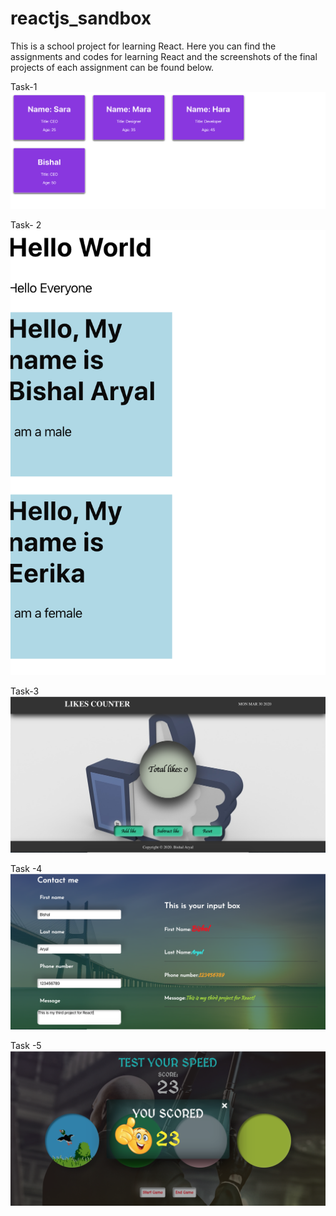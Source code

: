 # reactjs_sandbox

This is a school project for learning React. Here you can find the assignments and codes for learning React and the screenshots of the final projects of each assignment can be found below.

Task-1
![screenshot React task-1](/1_boxes/public/React_1_task.png)

Task- 2
![screenshot React task2](/2_task/public/React_task_2.png)

Task-3
![screenshot React task3](/3_task/public/React_Task3.png)

Task -4
![screenshot React task4](/4_task/public/React_4_task.png)

Task -5
![screenshot React task5](/5_task/public/React-Speedtester-game.png)

